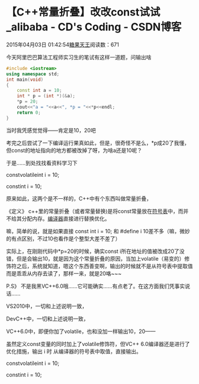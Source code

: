# 【C++常量折叠】改改const试试 _alibaba - CD's Coding - CSDN博客





2015年04月03日 01:42:54[糖果天王](https://me.csdn.net/okcd00)阅读数：671








今天阿里巴巴算法工程师实习生的笔试有这样一道题，问输出啥



```cpp
#include <iostream>
using namespace std;
int main(void)
{
    const int a = 10;
    int * p = (int *)(&a);
    *p = 20;
    cout<<"a = "<<a<<", *p = "<<*p<<endl;
    return 0;
}
```


当时我凭感觉觉得——肯定是10，20吧

考完之后尝试了一下编译运行果真如此，但是，很奇怪不是么，*p成20了我懂，但const的地址指向的地方都被改掉了呀，为啥a还是10呢？

于是……到处找找看资料学习下




constvolatileint i = 10;
  


constint i = 10;
  


原来如此，这两个是不一样的，C++中有个东西叫做常量折叠，




《定义》
c++里的常量折叠（或者常量替换)是将const常量放在[符号表](http://baike.baidu.com/view/5044878.htm)中，而并不给其分配内存。[编译器](http://baike.baidu.com/view/487018.htm)直接进行替换优化。




嘛，简单的说，就是如果直接 const int i = 10; 和 #define i 10差不多（嘛，微妙的有点区别，不过10也看作是个整型大差不差了）

实际上，在刚刚代码中*p=20的时候，确实const i所在地址的值被改成20了没错，但是会输出10，就是因为这个常量折叠的原因，当加上volatile（易变的）修饰符之后，系统就知道，嗯这个东西善变啊，输出的时候就不是从符号表中提取值而是乖乖从内存去读了，那样一来，就是20咯~~~




P.S》 不是我黑VC++6.0哦……它可能确实……有点老了。在这方面我们凭事实说话……

VS2010中，一切和上述说明一致，

DevC++中，一切和上述说明一致，

VC++6.0中，即便你加了volatile，也和没加一样输出10，20——

虽然定义const变量的同时加上了volatile修饰符，但VC++ 6.0编译器还是进行了优化措施，输出 i 时 从编译器的符号表中取值，直接输出。





constvolatileint i = 10;
  


constint i = 10;
  




